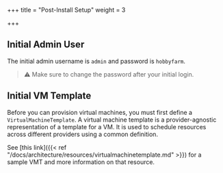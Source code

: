 +++
title = "Post-Install Setup"
weight = 3

+++

## Initial Admin User

The initial admin username is `admin` and password is `hobbyfarm`. 

> :warning: Make sure to change the password after your initial login.

## Initial VM Template

Before you can provision virtual machines, you must first define a `VirtualMachineTemplate`. A virtual machine template is a provider-agnostic representation of a template for a VM. It is used to schedule resources across different providers using a common definition. 

See [this link]({{< ref "/docs/architecture/resources/virtualmachinetemplate.md" >}}) for a sample VMT and more information on that resource.

## 